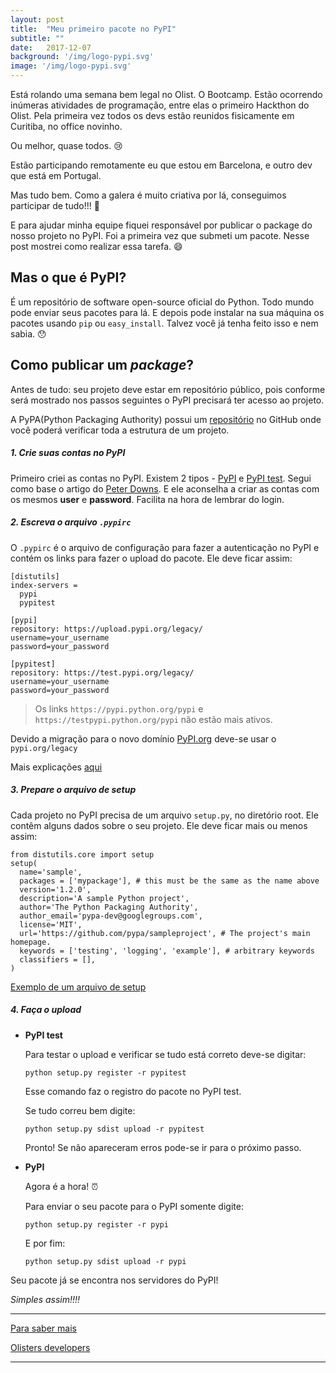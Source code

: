 ```yaml
---
layout: post
title:  "Meu primeiro pacote no PyPI"
subtitle: ""
date:   2017-12-07
background: '/img/logo-pypi.svg'
image: '/img/logo-pypi.svg'
---
```


Está rolando uma semana bem legal no Olist. O Bootcamp. Estão ocorrendo inúmeras atividades de programação,
entre elas o primeiro Hackthon do Olist. Pela primeira vez todos os devs estão reunidos fisicamente
em Curitiba, no office novinho.

Ou melhor, quase todos. :cry:

Estão participando remotamente eu que estou em Barcelona, e outro dev que está em Portugal.

Mas tudo bem. Como a galera é muito criativa por lá, conseguimos participar de tudo!!!  :dancer:

E para ajudar minha equipe fiquei responsável por publicar o package do nosso projeto no PyPI. Foi a primeira vez que submeti um pacote. Nesse post mostrei como realizar essa tarefa.  :smile:

## Mas o que é PyPI?

É um repositório de software open-source oficial do Python. Todo mundo pode enviar seus pacotes para lá.
E depois pode instalar na sua máquina os pacotes usando `pip` ou `easy_install`. Talvez você já tenha feito isso e nem sabia.  :hushed:

## Como publicar um *package*?

Antes de tudo: seu projeto deve estar em repositório público, pois conforme será mostrado nos passos seguintes o
PyPI precisará ter acesso ao projeto.

A PyPA(Python Packaging Authority) possui um [repositório](https://github.com/pypa/sampleproject) no GitHub onde você poderá verificar toda a estrutura de um projeto.


##### 1. Crie suas contas no PyPI

Primeiro criei as contas no PyPI. Existem 2 tipos - [PyPI](https://pypi.python.org/pypi?%3Aaction=register_form) e
[PyPI test](https://testpypi.python.org/pypi?%3Aaction=register_form).
Segui como base o artigo do [Peter Downs](http://peterdowns.com/posts/first-time-with-pypi.html).
E ele aconselha a criar as contas com os mesmos **user** e **password**. Facilita na hora de lembrar do login.

##### 2. Escreva o arquivo `.pypirc`

O `.pypirc` é o arquivo de configuração para fazer a autenticação no PyPI e contém os
links para fazer o upload do pacote. Ele deve ficar assim:

```
[distutils]
index-servers =
  pypi
  pypitest

[pypi]
repository: https://upload.pypi.org/legacy/
username=your_username
password=your_password

[pypitest]
repository: https://test.pypi.org/legacy/
username=your_username
password=your_password

```

>  Os links `https://pypi.python.org/pypi` e `https://testpypi.python.org/pypi` não estão mais ativos.

Devido a migração para o novo domínio [PyPI.org](https://packaging.python.org/glossary/#term-pypi-org) deve-se usar o `pypi.org/legacy`

Mais explicações [aqui](https://packaging.python.org/guides/migrating-to-pypi-org/)


##### 3. Prepare o arquivo de setup

Cada projeto no PyPI precisa de um arquivo `setup.py`, no diretório root. Ele contêm alguns dados sobre o seu projeto.
Ele deve ficar mais ou menos assim:

```
from distutils.core import setup
setup(
  name='sample',
  packages = ['mypackage'], # this must be the same as the name above
  version='1.2.0',
  description='A sample Python project',
  author='The Python Packaging Authority',
  author_email='pypa-dev@googlegroups.com',
  license='MIT',
  url='https://github.com/pypa/sampleproject', # The project's main homepage.
  keywords = ['testing', 'logging', 'example'], # arbitrary keywords
  classifiers = [],
)
```

[Exemplo de um arquivo de setup](https://github.com/pypa/sampleproject/blob/master/setup.py)

##### 4. Faça o upload

* **PyPI test**

    Para testar o upload e verificar se tudo está correto deve-se digitar:

   `python setup.py register -r pypitest`

    Esse comando faz o registro do pacote no PyPI test.

    Se tudo correu bem digite:

   `python setup.py sdist upload -r pypitest`

   Pronto! Se não apareceram erros pode-se ir para o próximo passo.

* **PyPI**

    Agora é a hora!  :alarm_clock:

    Para enviar o seu pacote para o PyPI somente digite:

    `python setup.py register -r pypi`

    E por fim:

    `python setup.py sdist upload -r pypi`


Seu pacote já se encontra nos servidores do PyPI!


*Simples assim!!!!*

---

[Para saber mais](https://pypi.python.org/pypi)

[Olisters developers](https://pypi.python.org/pypi/tapioca-statuspage)

---
